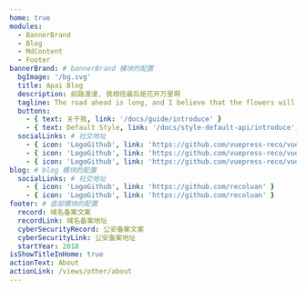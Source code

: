 ```yaml
---
home: true
modules:
  - BannerBrand
  - Blog
  - MdContent
  - Footer
bannerBrand: # bannerBrand 模块的配置
  bgImage: '/bg.svg'
  title: Apai Blog
  description: 前路漫漫, 我相信最后是花开万里啊
  tagline: The road ahead is long, and I believe that the flowers will bloom in the end
  buttons:
    - { text: 关于我, link: '/docs/guide/introduce' }
    - { text: Default Style, link: '/docs/style-default-api/introduce', type: 'plain' }
  socialLinks: # 社交地址
    - { icon: 'LogoGithub', link: 'https://github.com/vuepress-reco/vuepress-theme-reco' }
    - { icon: 'LogoGithub', link: 'https://github.com/vuepress-reco/vuepress-theme-reco' }
    - { icon: 'LogoGithub', link: 'https://github.com/vuepress-reco/vuepress-theme-reco' }
blog: # blog 模块的配置
  socialLinks: # 社交地址
    - { icon: 'LogoGithub', link: 'https://github.com/recoluan' }
    - { icon: 'LogoGithub', link: 'https://github.com/recoluan' }
footer: # 底部模块的配置
  record: 域名备案文案
  recordLink: 域名备案地址
  cyberSecurityRecord: 公安备案文案
  cyberSecurityLink: 公安备案地址
  startYear: 2018
isShowTitleInHome: true
actionText: About
actionLink: /views/other/about
---
```

